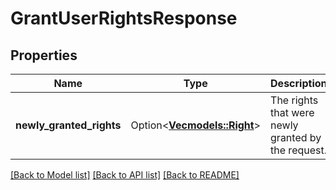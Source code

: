 # GrantUserRightsResponse

## Properties

Name | Type | Description | Notes
------------ | ------------- | ------------- | -------------
**newly_granted_rights** | Option<[**Vec<models::Right>**](Right.md)> | The rights that were newly granted by the request. | [optional]

[[Back to Model list]](../README.md#documentation-for-models) [[Back to API list]](../README.md#documentation-for-api-endpoints) [[Back to README]](../README.md)


